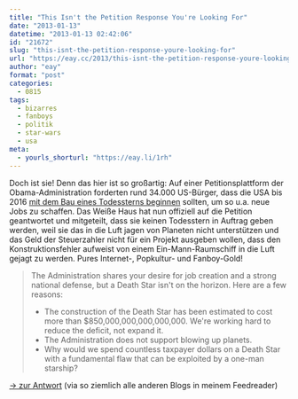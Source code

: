 ```yaml
---
title: "This Isn't the Petition Response You're Looking For"
date: "2013-01-13"
datetime: "2013-01-13 02:42:06"
id: "21672"
slug: "this-isnt-the-petition-response-youre-looking-for"
url: "https://eay.cc/2013/this-isnt-the-petition-response-youre-looking-for/"
author: "eay"
format: "post"
categories:
  - 0815
tags:
  - bizarres
  - fanboys
  - politik
  - star-wars
  - usa
meta:
  - yourls_shorturl: "https://eay.li/1rh"
---
```


Doch ist sie! Denn das hier ist so großartig: Auf einer Petitionsplattform der Obama-Administration forderten rund 34.000 US-Bürger, dass die USA bis 2016 [mit dem Bau eines Todessterns beginnen](https://petitions.whitehouse.gov/petition/secure-resources-and-funding-and-begin-construction-death-star-2016/wlfKzFkN) sollten, um so u.a. neue Jobs zu schaffen. Das Weiße Haus hat nun offiziell auf die Petition geantwortet und mitgeteilt, dass sie keinen Todesstern in Auftrag geben werden, weil sie das in die Luft jagen von Planeten nicht unterstützen und das Geld der Steuerzahler nicht für ein Projekt ausgeben wollen, dass den Konstruktionsfehler aufweist von einem Ein-Mann-Raumschiff in die Luft gejagt zu werden. Pures Internet-, Popkultur- und Fanboy-Gold!

> The Administration shares your desire for job creation and a strong national defense, but a Death Star isn't on the horizon. Here are a few reasons:
> 
> - The construction of the Death Star has been estimated to cost more than $850,000,000,000,000,000. We're working hard to reduce the deficit, not expand it.
> - The Administration does not support blowing up planets.
> - Why would we spend countless taxpayer dollars on a Death Star with a fundamental flaw that can be exploited by a one-man starship?

[→ zur Antwort](https://petitions.whitehouse.gov/petition/secure-resources-and-funding-and-begin-construction-death-star-2016/wlfKzFkN) (via so ziemlich alle anderen Blogs in meinem Feedreader)
